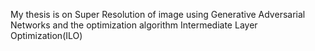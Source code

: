 My thesis is on Super Resolution of image using Generative Adversarial Networks and the optimization algorithm Intermediate Layer Optimization(ILO)
